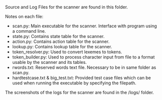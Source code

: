Source and Log Files for the scanner are found in this folder.

Notes on each file:
- scan.py: Main executable for the scanner. Interface with program using a command line.
- state.py: Contains state table for the scanner.
- action.py: Contains action table for the scanner.
- lookup.py: Contains lookup table for the scanner.
- token_resolver.py: Used to convert lexemes to tokens.
- token_builder.py: Used to process character input from file to a format usable by the scanner and its tables.
- rwords.txt: Reserved words text file. Necessary to be in same folder as scan.py.
- hardtestcase.txt & big_test.txt: Provided test case files which can be used when running the executable by specifying the filepath.

The screenshots of the logs for the scanner are found in the /logs/ folder.
